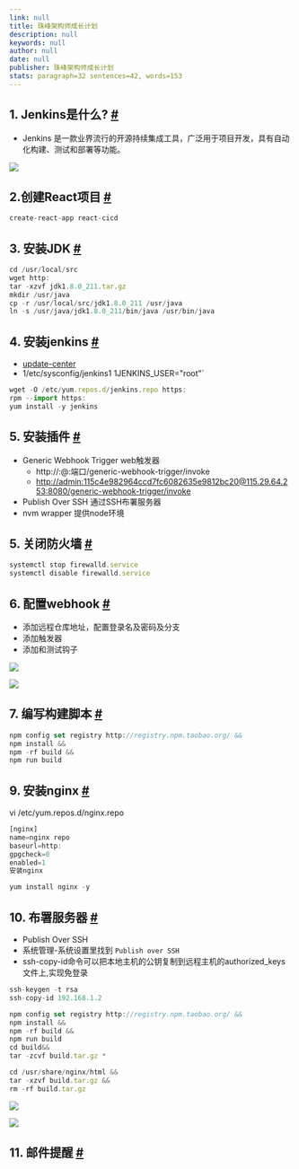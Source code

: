 ```yaml
---
link: null
title: 珠峰架构师成长计划
description: null
keywords: null
author: null
date: null
publisher: 珠峰架构师成长计划
stats: paragraph=32 sentences=42, words=153
---
```

## 1. Jenkins是什么? [#](#t01-jenkins是什么)

* Jenkins 是一款业界流行的开源持续集成工具，广泛用于项目开发，具有自动化构建、测试和部署等功能。

![](http://img.zhufengpeixun.cn/cicd.jpg)

## 2.创建React项目 [#](#t12创建react项目)

```js
create-react-app react-cicd
```

## 3. 安装JDK [#](#t23-安装jdk)

```js
cd /usr/local/src
wget http:
tar -xzvf jdk1.8.0_211.tar.gz
mkdir /usr/java
cp -r /usr/local/src/jdk1.8.0_211 /usr/java
ln -s /usr/java/jdk1.8.0_211/bin/java /usr/bin/java
```

## 4. 安装jenkins [#](#t34-安装jenkins)

* [update-center](https://mirrors.tuna.tsinghua.edu.cn/jenkins/updates/update-center.json)
* 1/etc/sysconfig/jenkins1 1JENKINS_USER="root"`

```js
wget -O /etc/yum.repos.d/jenkins.repo https:
rpm --import https:
yum install -y jenkins
```

## 5. 安装插件 [#](#t45-安装插件)

* Generic Webhook Trigger web触发器
  - http://:@:端口/generic-webhook-trigger/invoke
  - [http://admin:115c4e982964ccd7fc6082635e9812bc20@115.29.64.253:8080/generic-webhook-trigger/invoke](http://admin:115c4e982964ccd7fc6082635e9812bc20@115.29.64.253:8080/generic-webhook-trigger/invoke)
* Publish Over SSH 通过SSH布署服务器
* nvm wrapper 提供node环境

## 5. 关闭防火墙 [#](#t55-关闭防火墙)

```js
systemctl stop firewalld.service
systemctl disable firewalld.service
```

## 6. 配置webhook [#](#t66-配置webhook)

* 添加远程仓库地址，配置登录名及密码及分支
* 添加触发器
* 添加和测试钩子

![](http://img.zhufengpeixun.cn/liblib.png)

![](http://img.zhufengpeixun.cn/webhook.png)

## 7. 编写构建脚本 [#](#t77-编写构建脚本)

```js
npm config set registry http://registry.npm.taobao.org/ &&
npm install &&
npm -rf build &&
npm run build
```

## 9. 安装nginx [#](#t89-安装nginx)

vi /etc/yum.repos.d/nginx.repo

```js
[nginx]
name=nginx repo
baseurl=http:
gpgcheck=0
enabled=1
安装nginx
```

```js
yum install nginx -y
```

## 10. 布署服务器 [#](#t910-布署服务器)

* Publish Over SSH
* 系统管理-系统设置里找到 `Publish over SSH`
* ssh-copy-id命令可以把本地主机的公钥复制到远程主机的authorized_keys文件上,实现免登录

```js
ssh-keygen -t rsa
ssh-copy-id 192.168.1.2
```

```js
npm config set registry http://registry.npm.taobao.org/ &&
npm install &&
npm -rf build &&
npm run build
cd build&&
tar -zcvf build.tar.gz *
```

```js
cd /usr/share/nginx/html &&
tar -xzvf build.tar.gz &&
rm -rf build.tar.gz
```

![](http://img.zhufengpeixun.cn/publishssh.png)

![](http://img.zhufengpeixun.cn/snedssh.png)

## 11. 邮件提醒 [#](#t1011-邮件提醒)
